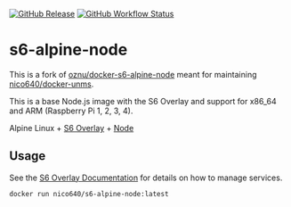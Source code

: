 [![GitHub Release](https://img.shields.io/github/v/release/Nico640/docker-s6-alpine-node?style=flat-square)](https://github.com/nico640/docker-s6-alpine-node/releases) 
[![GitHub Workflow Status](https://img.shields.io/github/workflow/status/Nico640/docker-s6-alpine-node/Docker%20CI%20Release?style=flat-square)](https://github.com/Nico640/docker-s6-alpine-node/actions?query=workflow%3A%22Docker+CI+Release%22)

# s6-alpine-node
This is a fork of [oznu/docker-s6-alpine-node](https://github.com/oznu/docker-s6-alpine-node) meant for maintaining [nico640/docker-unms](https://github.com/Nico640/docker-unms).

This is a base Node.js image with the S6 Overlay and support for x86_64 and ARM (Raspberry Pi 1, 2, 3, 4).

Alpine Linux + [S6 Overlay](https://github.com/just-containers/s6-overlay) + [Node](https://nodejs.org/en/)

## Usage

See the [S6 Overlay Documentation](https://github.com/just-containers/s6-overlay) for details on how to manage services.

```shell
docker run nico640/s6-alpine-node:latest
```
